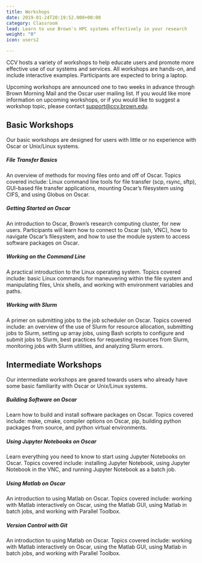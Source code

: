 ```yaml
---
title: Workshops
date: 2019-01-24T20:19:52.000+00:00
category: Classroom
lead: Learn to use Brown's HPC systems effectively in your research
weight: "0"
icon: users2

---
```

CCV hosts a variety of workshops to help educate users and promote more effective use of our systems and services. All workshops are hands-on, and include interactive examples. Participants are expected to bring a laptop.

Upcoming workshops are announced one to two weeks in advance through Brown Morning Mail and the Oscar user mailing list. If you would like more information on upcoming workshops, or if you would like to suggest a workshop topic, please contact [support@ccv.brown.edu](mailto:support@ccv.brown.edu).

## Basic Workshops
Our basic workshops are designed for users with little or no experience with Oscar or Unix/Linux systems.

##### File Transfer Basics
An overview of methods for moving files onto and off of Oscar. Topics covered include: Linux command line tools for file transfer (scp, rsync, sftp), GUI-based file transfer applications, mounting Oscar’s filesystem using CIFS, and using Globus on Oscar.

##### Getting Started on Oscar
An introduction to Oscar, Brown’s research computing cluster, for new users. Participants will learn how  to connect to Oscar (ssh, VNC), how to navigate Oscar’s filesystem, and how to use the module system to access software packages on Oscar.

##### Working on the Command Line
A practical introduction to the Linux operating system. Topics covered include: basic Linux commands for maneuvering within the file system and manipulating files, Unix shells, and working with environment variables and paths.

##### Working with Slurm
A primer on submitting jobs to the job scheduler on Oscar. Topics covered include: an overview of the use of Slurm for resource allocation, submitting  jobs to Slurm, setting up array jobs, using Bash scripts to configure and submit jobs to Slurm, best practices for requesting resources from Slurm, monitoring jobs with Slurm utilities, and analyzing Slurm errors.

## Intermediate Workshops
Our intermediate workshops are geared towards users who already have some basic familiarity with Oscar or Unix/Linux systems.

##### Building Software on Oscar
Learn how to build and install software packages on Oscar. Topics covered include: make, cmake, compiler options on Oscar, pip, building python packages from source, and python virtual environments.

##### Using Jupyter Notebooks on Oscar
Learn everything you need to know to start using Jupyter Notebooks on Oscar. Topics covered include: installing Jupyter Notebook, using Jupyter Notebook in the VNC, and running Jupyter Notebook as a batch job.

##### Using Matlab on Oscar
An introduction to using Matlab on Oscar. Topics covered include: working with Matlab interactively on Oscar, using the Matlab GUI, using Matlab in batch jobs, and working with Parallel Toolbox.

##### Version Control with Git
An introduction to using Matlab on Oscar. Topics covered include: working with Matlab interactively on Oscar, using the Matlab GUI, using Matlab in batch jobs, and working with Parallel Toolbox.

